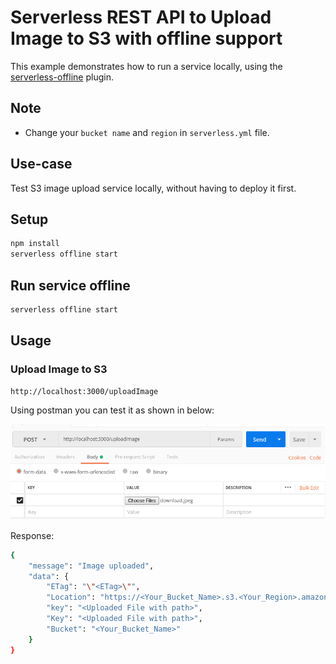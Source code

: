 # Serverless REST API to Upload Image to S3 with offline support

This example demonstrates how to run a service locally, using the
[serverless-offline](https://github.com/dherault/serverless-offline) plugin.

## Note
* Change your `bucket name` and `region` in `serverless.yml` file.

## Use-case

Test S3 image upload service locally, without having to deploy it first.

## Setup

```bash
npm install
serverless offline start
```

## Run service offline

```bash
serverless offline start
```

## Usage

### Upload Image to S3

```bash
http://localhost:3000/uploadImage
```
Using postman you can test it as shown in below:

![Post request to upload image](./request-image/POST-request-to-upload-image.png)


Response:
```bash
{
    "message": "Image uploaded",
    "data": {
        "ETag": "\"<ETag>\"",
        "Location": "https://<Your_Bucket_Name>.s3.<Your_Region>.amazonaws.com/<Uploaded File with path>",
        "key": "<Uploaded File with path>",
        "Key": "<Uploaded File with path>",
        "Bucket": "<Your_Bucket_Name>"
    }
}
```